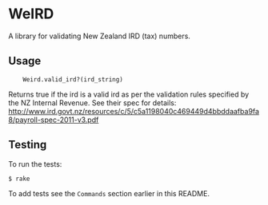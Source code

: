 WeIRD
=============

A library for validating New Zealand IRD (tax) numbers.

Usage
-----

		Weird.valid_ird?(ird_string)

Returns true if the ird is a valid ird as per the validation rules specified by the NZ Internal Revenue.
See their spec for details: http://www.ird.govt.nz/resources/c/5/c5a1198040c469449d4bbddaafba9fa8/payroll-spec-2011-v3.pdf

Testing
-------

To run the tests:

    $ rake

To add tests see the `Commands` section earlier in this
README.


